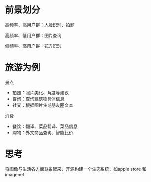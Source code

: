 # 前景划分

高频率、高用户群：人脸识别、拍题

高频率、低用户群：图片查询

低频率、高用户群：花卉识别

# 旅游为例

景点

+ 拍照：照片美化、角度等建议
+ 咨询：查询建筑物具体信息
+ 社交：根据图片生成朋友圈文本

消费

+ 餐饮：翻译、菜品翻译、菜品信息
+ 购物：外文商品查询、智能比价

# 思考

将图像与生活各方面联系起来，开源构建一个生态系统，如apple store 和 imagenet